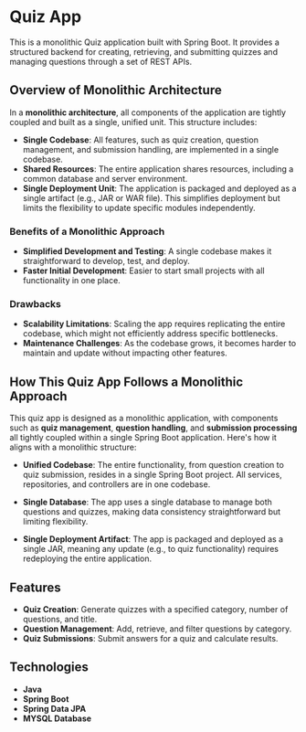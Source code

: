 # Quiz App

This is a monolithic Quiz application built with Spring Boot. It provides a structured backend for creating, retrieving, and submitting quizzes and managing questions through a set of REST APIs.

## Overview of Monolithic Architecture

In a **monolithic architecture**, all components of the application are tightly coupled and built as a single, unified unit. This structure includes:

- **Single Codebase**: All features, such as quiz creation, question management, and submission handling, are implemented in a single codebase.
- **Shared Resources**: The entire application shares resources, including a common database and server environment.
- **Single Deployment Unit**: The application is packaged and deployed as a single artifact (e.g., JAR or WAR file). This simplifies deployment but limits the flexibility to update specific modules independently.

### Benefits of a Monolithic Approach

- **Simplified Development and Testing**: A single codebase makes it straightforward to develop, test, and deploy.
- **Faster Initial Development**: Easier to start small projects with all functionality in one place.

### Drawbacks

- **Scalability Limitations**: Scaling the app requires replicating the entire codebase, which might not efficiently address specific bottlenecks.
- **Maintenance Challenges**: As the codebase grows, it becomes harder to maintain and update without impacting other features.

## How This Quiz App Follows a Monolithic Approach

This quiz app is designed as a monolithic application, with components such as **quiz management**, **question handling**, and **submission processing** all tightly coupled within a single Spring Boot application. Here's how it aligns with a monolithic structure:

- **Unified Codebase**: The entire functionality, from question creation to quiz submission, resides in a single Spring Boot project. All services, repositories, and controllers are in one codebase.

- **Single Database**: The app uses a single database to manage both questions and quizzes, making data consistency straightforward but limiting flexibility.

- **Single Deployment Artifact**: The app is packaged and deployed as a single JAR, meaning any update (e.g., to quiz functionality) requires redeploying the entire application.

## Features

- **Quiz Creation**: Generate quizzes with a specified category, number of questions, and title.
- **Question Management**: Add, retrieve, and filter questions by category.
- **Quiz Submissions**: Submit answers for a quiz and calculate results.

## Technologies

- **Java**
- **Spring Boot**
- **Spring Data JPA**
- **MYSQL Database** 
